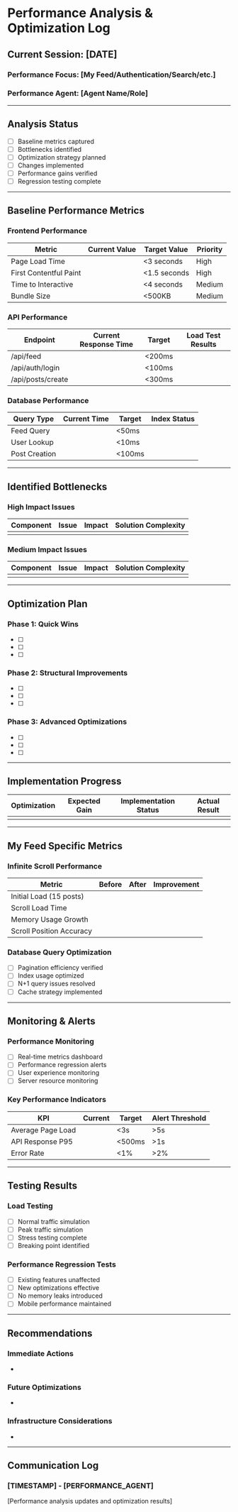 # Performance Analysis & Optimization Log

## Current Session: [DATE]
### Performance Focus: [My Feed/Authentication/Search/etc.]
### Performance Agent: [Agent Name/Role]

---

## Analysis Status
- [ ] Baseline metrics captured
- [ ] Bottlenecks identified
- [ ] Optimization strategy planned
- [ ] Changes implemented
- [ ] Performance gains verified
- [ ] Regression testing complete

---

## Baseline Performance Metrics

### Frontend Performance
| Metric | Current Value | Target Value | Priority |
|--------|---------------|--------------|----------|
| Page Load Time | | <3 seconds | High |
| First Contentful Paint | | <1.5 seconds | High |
| Time to Interactive | | <4 seconds | Medium |
| Bundle Size | | <500KB | Medium |

### API Performance
| Endpoint | Current Response Time | Target | Load Test Results |
|----------|----------------------|--------|-------------------|
| /api/feed | | <200ms | |
| /api/auth/login | | <100ms | |
| /api/posts/create | | <300ms | |

### Database Performance
| Query Type | Current Time | Target | Index Status |
|------------|--------------|--------|--------------|
| Feed Query | | <50ms | |
| User Lookup | | <10ms | |
| Post Creation | | <100ms | |

---

## Identified Bottlenecks

### High Impact Issues
| Component | Issue | Impact | Solution Complexity |
|-----------|-------|--------|-------------------|
| | | | |

### Medium Impact Issues
| Component | Issue | Impact | Solution Complexity |
|-----------|-------|--------|-------------------|
| | | | |

---

## Optimization Plan

### Phase 1: Quick Wins
- [ ]
- [ ]
- [ ]

### Phase 2: Structural Improvements
- [ ]
- [ ]
- [ ]

### Phase 3: Advanced Optimizations
- [ ]
- [ ]
- [ ]

---

## Implementation Progress

| Optimization | Expected Gain | Implementation Status | Actual Result |
|--------------|---------------|----------------------|---------------|
| | | | |

---

## My Feed Specific Metrics

### Infinite Scroll Performance
| Metric | Before | After | Improvement |
|--------|--------|-------|-------------|
| Initial Load (15 posts) | | | |
| Scroll Load Time | | | |
| Memory Usage Growth | | | |
| Scroll Position Accuracy | | | |

### Database Query Optimization
- [ ] Pagination efficiency verified
- [ ] Index usage optimized
- [ ] N+1 query issues resolved
- [ ] Cache strategy implemented

---

## Monitoring & Alerts

### Performance Monitoring
- [ ] Real-time metrics dashboard
- [ ] Performance regression alerts
- [ ] User experience monitoring
- [ ] Server resource monitoring

### Key Performance Indicators
| KPI | Current | Target | Alert Threshold |
|-----|---------|--------|-----------------|
| Average Page Load | | <3s | >5s |
| API Response P95 | | <500ms | >1s |
| Error Rate | | <1% | >2% |

---

## Testing Results

### Load Testing
- [ ] Normal traffic simulation
- [ ] Peak traffic simulation
- [ ] Stress testing complete
- [ ] Breaking point identified

### Performance Regression Tests
- [ ] Existing features unaffected
- [ ] New optimizations effective
- [ ] No memory leaks introduced
- [ ] Mobile performance maintained

---

## Recommendations

### Immediate Actions
-

### Future Optimizations
-

### Infrastructure Considerations
-

---

## Communication Log
### [TIMESTAMP] - [PERFORMANCE_AGENT]
[Performance analysis updates and optimization results]